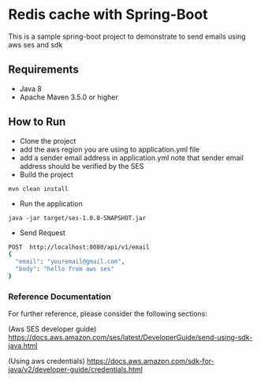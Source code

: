 # Redis cache with Spring-Boot 

This is a sample spring-boot project to demonstrate to send emails using aws ses and sdk

## Requirements
* Java 8
* Apache Maven 3.5.0 or higher

## How to Run

- Clone the project
- add the aws region you are using to application.yml file
- add a sender email address in application.yml note that sender email address should be verified by the SES
- Build the project  
```
mvn clean install
```
- Run the application
```
java -jar target/ses-1.0.0-SNAPSHOT.jar
```

- Send Request

```sh
POST  http://localhost:8080/api/v1/email
{
  "email": "youremail@gmail.com",
  "body": "hello from aws ses"
}
```

### Reference Documentation
For further reference, please consider the following sections:

(Aws SES developer guide) https://docs.aws.amazon.com/ses/latest/DeveloperGuide/send-using-sdk-java.html

(Using aws credentials) https://docs.aws.amazon.com/sdk-for-java/v2/developer-guide/credentials.html
